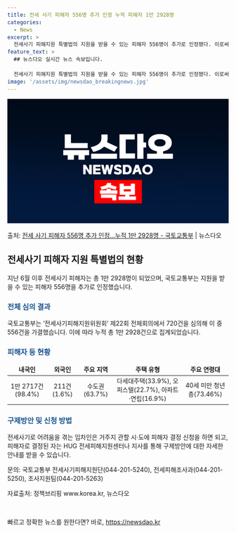 ```yaml
---
title: 전세 사기 피해자 556명 추가 인정 누적 피해자 1만 2928명
categories:
  - News
excerpt: >
  전세사기 피해지원 특별법의 지원을 받을 수 있는 피해자 556명이 추가로 인정됐다. 이로써 지난해 6월 이후…
feature_text: >
  ## 뉴스다오 실시간 뉴스 속보입니다.

  전세사기 피해지원 특별법의 지원을 받을 수 있는 피해자 556명이 추가로 인정됐다. 이로써 지난해 6월 이후…
image: '/assets/img/newsdao_breakingnews.jpg'
---
```


![뉴스다오 속보](/assets/img/newsdao_breakingnews.jpg)

<p>출처: <a href="https://newsdao.kr/3205" rel="dofollow">전세 사기 피해자 556명 추가 인정…누적 1만 2928명 - 국토교통부</a> | 뉴스다오</p>

<h2 data-ke-size="size26">전세사기 피해자 지원 특별법의 현황</h2>
<p data-ke-size="size16">지난 6월 이후 전세사기 피해자는 총 1만 2928명이 되었으며, 국토교통부는 지원을 받을 수 있는 피해자 556명을 추가로 인정했습니다.</p>

<h3><b><span style="color: #1a5490;">전체 심의 결과</span></b></h3>
<p data-ke-size="size16">국토교통부는 ‘전세사기피해지원위원회’ 제22회 전체회의에서 720건을 심의해 이 중 556건을 가결했습니다. 이에 따라 누적 총 1만 2928건으로 집계되었습니다.</p>

<h3><span style="color: #1a5490;"><b>피해자 등 현황</b></span></h3>
<table>
<thead>
<tr>
<td style="text-align: center; height: 17px;"><b>내국인</b></td>
<td style="text-align: center; height: 17px;"><b>외국인</b></td>
<td style="text-align: center; height: 17px;"><b>주요 지역</b></td>
<td style="text-align: center; height: 17px;"><b>주택 유형</b></td>
<td style="text-align: center; height: 17px;"><b>주요 연령대</b></td>
</tr>
</thead>
<tbody>
<tr>
<td style="text-align: center; height: 17px;">1만 2717건(98.4%)</td>
<td style="text-align: center; height: 17px;">211건(1.6%)</td>
<td style="text-align: center; height: 17px;">수도권(63.7%)</td>
<td style="text-align: center; height: 17px;">다세대주택(33.9%), 오피스텔(22.7%), 아파트·연립(16.9%)</td>
<td style="text-align: center; height: 17px;">40세 미만 청년층(73.46%)</td>
</tr>
</tbody>
</table>

<h3><b><span style="color: #1a5490;">구제방안 및 신청 방법</span></b></h3>
<p data-ke-size="size16">전세사기로 어려움을 겪는 임차인은 거주지 관할 시·도에 피해자 결정 신청을 하면 되고, 피해자로 결정된 자는 HUG 전세피해지원센터나 지사를 통해 구제방안에 대한 자세한 안내를 받을 수 있습니다.</p>
<p data-ke-size="size16">문의: 국토교통부 전세사기피해지원단(044-201-5240), 전세피해조사과(044-201-5250), 조사지원팀(044-201-5263)</p>
<p data-ke-size="size16">자료출처: 정책브리핑 www.korea.kr, 뉴스다오</p>
<p data-ke-size="size16">&nbsp;</p> 

빠르고 정확한 뉴스를 원한다면? 바로, <a href="https://newsdao.kr" rel="dofollow">https://newsdao.kr</a>


